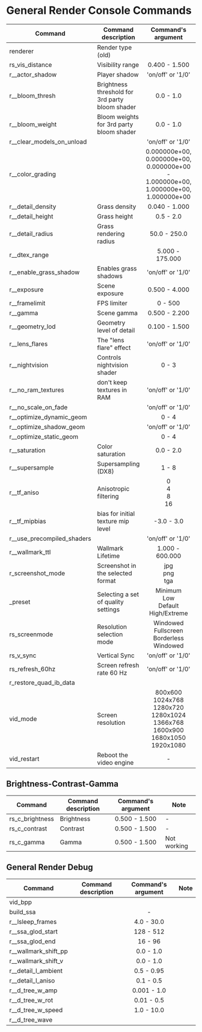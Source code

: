 # General Render Console Commands

| Сommand | Command description | Command's argument | Note |
|---|---|:---:|---|
| renderer | Render type (old) |  | - |
| rs_vis_distance | Visibility range | 0.400 - 1.500 | - |
| r__actor_shadow | Player shadow | 'on/off' or '1/0' | - |
| r__bloom_thresh | Brightness threshold for 3rd party bloom shader | 0.0 - 1.0 | - |
| r__bloom_weight | Bloom weights for 3rd party bloom shader | 0.0 - 1.0 | - |
| r__clear_models_on_unload |  | 'on/off' or '1/0' | - |
| r__color_grading |  | 0.000000e+00, 0.000000e+00, 0.000000e+00 - 1.000000e+00, 1.000000e+00, 1.000000e+00 | - |
| r__detail_density | Grass density | 0.040 - 1.000 | - |
| r__detail_height | Grass height | 0.5 - 2.0 | - |
| r__detail_radius | Grass rendering radius | 50.0 - 250.0 | - |
| r__dtex_range |  | 5.000 - 175.000 | - |
| r__enable_grass_shadow | Enables grass shadows | 'on/off' or '1/0' | - |
| r__exposure | Scene exposure | 0.500 - 4.000 | - |
| r__framelimit | FPS limiter | 0 - 500 | - |
| r__gamma | Scene gamma | 0.500 - 2.200 | - |
| r__geometry_lod | Geometry level of detail | 0.100 - 1.500 | - |
| r__lens_flares | The "lens flare" effect | 'on/off' or '1/0' | - |
| r__nightvision | Controls nightvision shader | 0 - 3 | - |
| r__no_ram_textures | don't keep textures in RAM | 'on/off' or '1/0' | - |
| r__no_scale_on_fade |  | 'on/off' or '1/0' | - |
| r__optimize_dynamic_geom |  | 0 - 4 | - |
| r__optimize_shadow_geom |  | 'on/off' or '1/0' | - |
| r__optimize_static_geom |  | 0 - 4 | - |
| r__saturation | Color saturation | 0.0 - 2.0 | - |
| r__supersample | Supersampling (DX8) | 1 - 8 | - |
| r__tf_aniso | Anisotropic filtering | 0<br> 4<br> 8<br> 16 | - |
| r__tf_mipbias | bias for initial texture mip level | -3.0 - 3.0 | - |
| r__use_precompiled_shaders |  | 'on/off' or '1/0' | - |
| r__wallmark_ttl | Wallmark Lifetime | 1.000 - 600.000 | - |
| r_screenshot_mode | Screenshot in the selected format | jpg<br> png<br> tga | - |
| _preset | Selecting a set of quality settings | Minimum<br> Low<br> Default<br> High/Extreme |
| rs_screenmode | Resolution selection mode | Windowed<br> Fullscreen<br> Borderless<br> Windowed |
| rs_v_sync | Vertical Sync | 'on/off' or '1/0' |
| rs_refresh_60hz | Screen refresh rate 60 Hz | 'on/off' or '1/0' |
| r_restore_quad_ib_data |  |  |
| vid_mode | Screen resolution | 800x600<br> 1024x768<br> 1280x720<br> 1280x1024<br> 1366x768<br> 1600x900<br> 1680x1050<br> 1920x1080 |
| vid_restart | Reboot the video engine | - |

## Brightness-Contrast-Gamma

| Сommand | Command description | Command's argument | Note |
|---|---|:---:|---|
| rs_c_brightness | Brightness | 0.500 - 1.500 | - |
| rs_c_contrast | Contrast | 0.500 - 1.500 | - |
| rs_c_gamma | Gamma | 0.500 - 1.500 | Not working |

## General Render Debug

| Сommand | Command description | Command's argument | Note |
|---|---|:---:|---|
| vid_bpp |  |  |  |
| build_ssa |  | - |  |
| r__lsleep_frames |  | 4.0 - 30.0 |  |
| r__ssa_glod_start |  | 128 - 512 |  |
| r__ssa_glod_end |  | 16 - 96 |  |
| r__wallmark_shift_pp |  | 0.0 - 1.0 |  |
| r__wallmark_shift_v |  | 0.0 - 1.0 |  |
| r__detail_l_ambient |  | 0.5 - 0.95 |  |
| r__detail_l_aniso |  | 0.1 - 0.5 |  |
| r__d_tree_w_amp |  | 0.001 - 1.0 |  |
| r__d_tree_w_rot |  | 0.01 - 0.5 |  |
| r__d_tree_w_speed |  | 1.0 - 10.0 |  |
| r__d_tree_wave |  |  |  |
